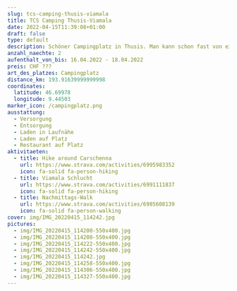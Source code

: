 ```yaml
---
slug: tcs-camping-thusis-viamala
title: TCS Camping Thusis-Viamala
date: 2022-04-15T11:39:08+01:00
draft: false
type: default
description: Schöner Campingplatz in Thusis. Man kann schon fast von einem Waldcamping sprechen. Auch an Ostern nicht überfüllt. Toll für einen Besuch der Viamala Schlucht
anzahl_naechte: 2
aufenthalt_von_bis: 16.04.2022 - 18.04.2022
preis: CHF ???
art_des_platzes: Campingplatz
distance_km: 193.91639999999998
coordinates:
  latitude: 46.69978
  longitude: 9.44503
marker_icon: /campingplatz.png
ausstattung:
  - Versorgung
  - Entsorgung
  - Laden in Laufnähe
  - Laden auf Platz
  - Restaurant auf Platz
aktivitaeten:
  - title: Hike around Carschenna
    url: https://www.strava.com/activities/6995983352
    icon: fa-solid fa-person-hiking
  - title: Viamala Schlucht
    url: https://www.strava.com/activities/6991111837
    icon: fa-solid fa-person-hiking
  - title: Nachmittags-Walk
    url: https://www.strava.com/activities/6985608139
    icon: fa-solid fa-person-walking
cover: img/IMG_20220415_114242.jpg
pictures:
  - img/IMG_20220415_114200-550x400.jpg
  - img/IMG_20220415_114208-550x400.jpg
  - img/IMG_20220415_114222-550x400.jpg
  - img/IMG_20220415_114242-550x400.jpg
  - img/IMG_20220415_114242.jpg
  - img/IMG_20220415_114258-550x400.jpg
  - img/IMG_20220415_114306-550x400.jpg
  - img/IMG_20220415_114327-550x400.jpg
---
```

